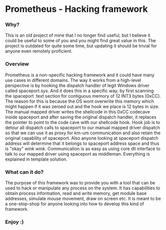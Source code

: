 # Prometheus - Hacking framework

### Why?
This is an old project of mine that I no longer find useful, but I believe it could be useful to some of you and you might find great value in this. The project is outdated for quite some time, but updating it should be trivial for anyone even remotely proficient.

### Overview
Prometheus is a non-specific hacking framework and it could have many use cases in different domains. The way it works from a high-level perspective is by hooking the dispatch handler of legit Windows driver called spaceport.sys. 
And it does this in a specific way, by first scanning the spaceport .text section for contiguous memory of 12 INT3 bytes (0xCC). 
The reason for this is because the OS wont overwrite this memory which might happen if it was zeroed out and the hook we place is 12 bytes in size. The manual mapped driver writes the shellcode in this 0xCC codecave inside spaceport and after saving the original dispatch handler, it replaces the pointer to point to the code cave with our shellcode hook.
Hook job is to detour all dispatch calls to spaceport to our manual mapped driver dispatch so that we can use it as proxy for km-um communication and also retain the original capability of spaceport. Also anyone looking at spaceport dispatch address will determine that it belongs to spaceport address space and thus is "okay" *wink wink*.
Communication is as easy as using core dll interface to talk to our mapped driver using spaceport as middleman. Everything is explained in template solution.

### What can it do?
The purpose of this framework was to provide you with a tool that can be used to hack or manipulate any process on the system. It has capabilities to obtain process information, read and write memory, get module base addresses, simulate mouse movement, draw on screen etc.
It is meant to be a one-stop-shop for anyone looking into how to develop this kind of framework.

### Enjoy :)
